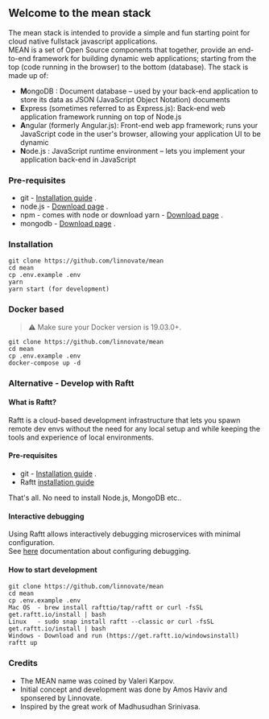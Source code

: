 ## Welcome to the mean stack

The mean stack is intended to provide a simple and fun starting point for cloud native fullstack javascript applications.  
MEAN is a set of Open Source components that together, provide an end-to-end framework for building dynamic web applications; starting from the top (code running in the browser) to the bottom (database). The stack is made up of:

- **M**ongoDB : Document database – used by your back-end application to store its data as JSON (JavaScript Object Notation) documents
- **E**xpress (sometimes referred to as Express.js): Back-end web application framework running on top of Node.js
- **A**ngular (formerly Angular.js): Front-end web app framework; runs your JavaScript code in the user's browser, allowing your application UI to be dynamic
- **N**ode.js : JavaScript runtime environment – lets you implement your application back-end in JavaScript

### Pre-requisites

- git - [Installation guide](https://www.linode.com/docs/development/version-control/how-to-install-git-on-linux-mac-and-windows/) .
- node.js - [Download page](https://nodejs.org/en/download/) .
- npm - comes with node or download yarn - [Download page](https://yarnpkg.com/lang/en/docs/install) .
- mongodb - [Download page](https://www.mongodb.com/download-center/community) .

### Installation

```
git clone https://github.com/linnovate/mean
cd mean
cp .env.example .env
yarn
yarn start (for development)
```

### Docker based

> ⚠️ Make sure your Docker version is 19.03.0+.

```
git clone https://github.com/linnovate/mean
cd mean
cp .env.example .env
docker-compose up -d
```

### Alternative - Develop with Raftt

#### What is Raftt?

Raftt is a cloud-based development infrastructure that lets you spawn remote dev envs without the need for any local setup and while keeping the tools and experience of local environments.

#### Pre-requisites

- git - [Installation guide](https://www.linode.com/docs/development/version-control/how-to-install-git-on-linux-mac-and-windows/) .
- Raftt [installation guide](https://docs.raftt.io/docs/basics/quickstart#step-1---install-raftt)

That's all. No need to install Node.js, MongoDB etc..

#### Interactive debugging

Using Raftt allows interactively debugging microservices with minimal configuration.  
See [here](https://docs.raftt.io/docs/debugging/JetBrains) documentation about configuring debugging.

#### How to start development

```
git clone https://github.com/linnovate/mean
cd mean
cp .env.example .env
Mac OS  - brew install rafttio/tap/raftt or curl -fsSL get.raftt.io/install | bash
Linux   - sudo snap install raftt --classic or curl -fsSL get.raftt.io/install | bash
Windows - Download and run (https://get.raftt.io/windowsinstall)
raftt up
```

### Credits

- The MEAN name was coined by Valeri Karpov.
- Initial concept and development was done by Amos Haviv and sponsered by Linnovate.
- Inspired by the great work of Madhusudhan Srinivasa.
